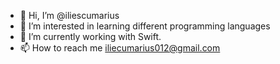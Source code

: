 - 👋 Hi, I’m @iliescumarius
- 👀 I’m interested in  learning different programming languages
- 🌱 I’m currently working with Swift.
- 📫 How to reach me iliecumarius012@gmail.com

<!---
iliescumarius/iliescumarius is a ✨ special ✨ repository because its `README.md` (this file) appears on your GitHub profile.
You can click the Preview link to take a look at your changes.
--->

